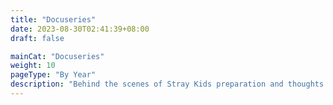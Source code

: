 ```yaml
---
title: "Docuseries"
date: 2023-08-30T02:41:39+08:00
draft: false

mainCat: "Docuseries"
weight: 10
pageType: "By Year"
description: "Behind the scenes of Stray Kids preparation and thoughts for their events, filming, etc."
---
```

